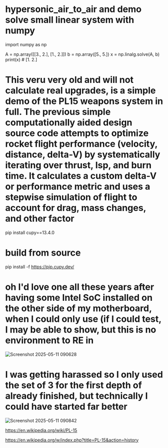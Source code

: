 # hypersonic_air_to_air and demo solve small linear system with numpy


import numpy as np


A = np.array([[3., 2.],
              [1., 2.]])
b = np.array([5., 5.])
x = np.linalg.solve(A, b)
print(x)  # [1. 2.]


# This veru very old and will not calculate real upgrades, is a simple demo of the PL15 weapons system in full. The previous simple computationally aided design source code attempts to optimize rocket flight performance (velocity, distance, delta-V) by systematically iterating over thrust, Isp, and burn time. It calculates a custom delta-V or performance metric and uses a stepwise simulation of flight to account for drag, mass changes, and other factor

pip install cupy==13.4.0

# build from source

pip install -f https://pip.cupy.dev/

# oh I'd love one all these years after having some Intel SoC installed on the other side of my motherboard, when I could only use (if I could test, I may be able to show, but this is no environment to RE in

![Screenshot 2025-05-11 090628](https://github.com/user-attachments/assets/650b70ff-8b55-42e2-9234-d4dd52db1b79)

# I was getting harassed so I only used the set of 3 for the first depth of already finished, but technically I could have started far better

![Screenshot 2025-05-11 090842](https://github.com/user-attachments/assets/a0313fe6-4b64-492e-9440-ff67fd040b56)

https://en.wikipedia.org/wiki/PL-15

https://en.wikipedia.org/w/index.php?title=PL-15&action=history
